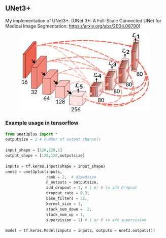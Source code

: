 ## UNet3+
My implementation of UNet3+. (UNet 3+: A Full-Scale Connected UNet for Medical Image Segmentation: https://arxiv.org/abs/2004.08790)
<p align="center">
  <img src="https://github.com/Ti-Yao/Single-Ventricle-Segmentation-Pipeline/blob/main/images/unet3+.png" width="400"/>
</p>


### Example usage in tensorflow

```python 
from unet3plus import *
outputsize = 2 # number of output channels

input_shape = [128,128,1]
output_shape = [128,128,outputsize]

inputs = tf.keras.Input(shape = input_shape)
unet3 = unet3plus(inputs, 
                  rank = 2,  # dimension
                  n_outputs = outputsize, 
                  add_dropout = 1, # 1 or 0 to add dropout
                  dropout_rate = 0.3,
                  base_filters = 32, 
                  kernel_size = 3, 
                  stack_num_down =  2, 
                  stack_num_up = 1, 
                  supervision = 1) # 1 or 0 to add supervision

model = tf.keras.Model(inputs = inputs, outputs = unet3.outputs())

```
